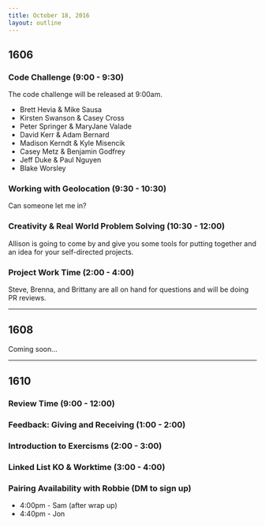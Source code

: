 ```yaml
---
title: October 18, 2016
layout: outline
---
```


## 1606

### Code Challenge (9:00 - 9:30)

The code challenge will be released at 9:00am.

* Brett Hevia & Mike Sausa
* Kirsten Swanson & Casey Cross
* Peter Springer & MaryJane Valade
* David Kerr & Adam Bernard
* Madison Kerndt & Kyle Misencik
* Casey Metz & Benjamin Godfrey
* Jeff Duke & Paul Nguyen
* Blake Worsley

### Working with Geolocation (9:30 - 10:30)

Can someone let me in?

### Creativity & Real World Problem Solving (10:30 - 12:00)

Allison is going to come by and give you some tools for putting together and an idea for your self-directed projects.

### Project Work Time (2:00 - 4:00)

Steve, Brenna, and Brittany are all on hand for questions and will be doing PR reviews.

***

## 1608

Coming soon...

***

## 1610

### Review Time (9:00 - 12:00)

### Feedback: Giving and Receiving (1:00 - 2:00)

### Introduction to Exercisms (2:00 - 3:00)

### Linked List KO & Worktime (3:00 - 4:00)

### Pairing Availability with Robbie (DM to sign up)

* 4:00pm - Sam (after wrap up)
* 4:40pm - Jon
